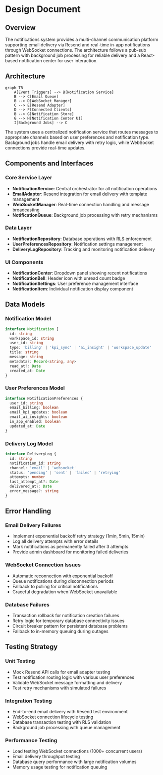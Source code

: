 # Design Document

## Overview

The notifications system provides a multi-channel communication platform supporting email delivery via Resend and real-time in-app notifications through WebSocket connections. The architecture follows a pub-sub pattern with background job processing for reliable delivery and a React-based notification center for user interaction.

## Architecture

```mermaid
graph TB
    A[Event Triggers] --> B[Notification Service]
    B --> C[Email Queue]
    B --> D[WebSocket Manager]
    C --> E[Resend Adapter]
    D --> F[Connected Clients]
    B --> G[Notification Store]
    G --> H[Notification Center UI]
    I[Background Jobs] --> C
```

The system uses a centralized notification service that routes messages to appropriate channels based on user preferences and notification type. Background jobs handle email delivery with retry logic, while WebSocket connections provide real-time updates.

## Components and Interfaces

### Core Service Layer
- **NotificationService**: Central orchestrator for all notification operations
- **EmailAdapter**: Resend integration for email delivery with template management
- **WebSocketManager**: Real-time connection handling and message broadcasting
- **NotificationQueue**: Background job processing with retry mechanisms

### Data Layer
- **NotificationRepository**: Database operations with RLS enforcement
- **UserPreferencesRepository**: Notification settings management
- **DeliveryLogRepository**: Tracking and monitoring notification delivery

### UI Components
- **NotificationCenter**: Dropdown panel showing recent notifications
- **NotificationBell**: Header icon with unread count badge
- **NotificationSettings**: User preference management interface
- **NotificationItem**: Individual notification display component

## Data Models

### Notification Model
```typescript
interface Notification {
  id: string
  workspace_id: string
  user_id: string
  type: 'billing' | 'kpi_sync' | 'ai_insight' | 'workspace_update'
  title: string
  message: string
  metadata?: Record<string, any>
  read_at?: Date
  created_at: Date
}
```

### User Preferences Model
```typescript
interface NotificationPreferences {
  user_id: string
  email_billing: boolean
  email_kpi_updates: boolean
  email_ai_insights: boolean
  in_app_enabled: boolean
  updated_at: Date
}
```

### Delivery Log Model
```typescript
interface DeliveryLog {
  id: string
  notification_id: string
  channel: 'email' | 'websocket'
  status: 'pending' | 'sent' | 'failed' | 'retrying'
  attempts: number
  last_attempt_at?: Date
  delivered_at?: Date
  error_message?: string
}
```

## Error Handling

### Email Delivery Failures
- Implement exponential backoff retry strategy (1min, 5min, 15min)
- Log all delivery attempts with error details
- Mark notifications as permanently failed after 3 attempts
- Provide admin dashboard for monitoring failed deliveries

### WebSocket Connection Issues
- Automatic reconnection with exponential backoff
- Queue notifications during disconnection periods
- Fallback to polling for critical notifications
- Graceful degradation when WebSocket unavailable

### Database Failures
- Transaction rollback for notification creation failures
- Retry logic for temporary database connectivity issues
- Circuit breaker pattern for persistent database problems
- Fallback to in-memory queuing during outages

## Testing Strategy

### Unit Testing
- Mock Resend API calls for email adapter testing
- Test notification routing logic with various user preferences
- Validate WebSocket message formatting and delivery
- Test retry mechanisms with simulated failures

### Integration Testing
- End-to-end email delivery with Resend test environment
- WebSocket connection lifecycle testing
- Database transaction testing with RLS validation
- Background job processing with queue management

### Performance Testing
- Load testing WebSocket connections (1000+ concurrent users)
- Email delivery throughput testing
- Database query performance with large notification volumes
- Memory usage testing for notification queuing